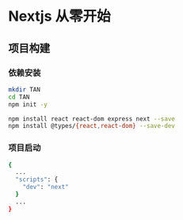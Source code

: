 # Nextjs 从零开始

## 项目构建

### 依赖安装

```bash
mkdir TAN
cd TAN
npm init -y

npm install react react-dom express next --save
npm install @types/{react,react-dom} --save-dev
```

### 项目启动

```bash
{
  ...
  "scripts": {
    "dev": "next"
  }
  ...
}
```
